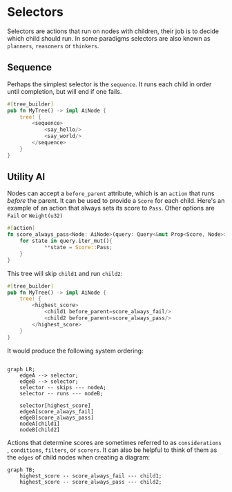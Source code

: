 # Selectors

Selectors are actions that run on nodes with children, their job is to decide which child should run. In some paradigms selectors are also known as `planners`, `reasoners` or `thinkers`.

## Sequence

Perhaps the simplest selector is the `sequence`. It runs each child in order until completion, but will end if one fails.
```rs
#[tree_builder]
pub fn MyTree() -> impl AiNode {
	tree! {
		<sequence>
			<say_hello/>
			<say_world/>
		</sequence>
	}
}
```

## Utility AI

Nodes can accept a `before_parent` attribute, which is an `action` that runs *before* the parent. It can be used to provide a `Score` for each child. Here's an example of an action that always sets its score to `Pass`. Other options are `Fail` or `Weight(u32)`

```rs
#[action]
fn score_always_pass<Node: AiNode>(query: Query<&mut Prop<Score, Node>>){
	for state in query.iter_mut(){
			**state = Score::Pass;
	}
}
```

This tree will skip `child1` and run `child2`:

```rs
#[tree_builder]
pub fn MyTree() -> impl AiNode {
	tree! {
		<highest_score>
			<child1 before_parent=score_always_fail/>
			<child2 before_parent=score_always_pass/>
		</highest_score>
	}
}
```

It would produce the following system ordering:
```mermaid

graph LR;
	edgeA --> selector;
	edgeB --> selector;
	selector -- skips --- nodeA;
	selector -- runs --- nodeB;

	selector[highest_score]
	edgeA[score_always_fail]
	edgeB[score_always_pass]
	nodeA[child1]
	nodeB[child2]
```

Actions that determine scores are sometimes referred to as `considerations` , `conditions`, `filters`, or `scorers`.
It can also be helpful to think of them as the `edges` of child nodes when creating a diagram:
```mermaid
graph TB;
	highest_score -- score_always_fail --- child1;
	highest_score -- score_always_pass --- child2;
```
